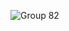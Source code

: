 ![Group 82](https://user-images.githubusercontent.com/60229463/233119519-3e7c6141-fd5e-4f0d-8bb0-8abcc1634837.svg)
